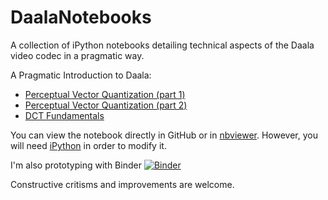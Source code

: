 # DaalaNotebooks
A collection of iPython notebooks detailing technical aspects of the Daala video codec in a pragmatic way.

A Pragmatic Introduction to Daala:
  * [Perceptual Vector Quantization (part 1)](https://github.com/luctrudeau/DaalaNotebooks/blob/master/PVQ/PVQ.ipynb) 
  * [Perceptual Vector Quantization (part 2)](https://github.com/luctrudeau/DaalaNotebooks/blob/master/PVQ/PVQ%202.ipynb)
  * [DCT Fundamentals](https://github.com/luctrudeau/DaalaNotebooks/blob/master/DCT/DCT%20fundamentals.ipynb)

You can view the notebook directly in GitHub or in [nbviewer](http://nbviewer.ipython.org/github/luctrudeau/DaalaNotebooks/tree/master/). However, you will need [iPython](http://ipython.org/notebook.html) in order to modify it.

I'm also prototyping with Binder [![Binder](http://mybinder.org/badge.svg)](http://mybinder.org/repo/luctrudeau/DaalaNotebooks)

Constructive critisms and improvements are welcome.
